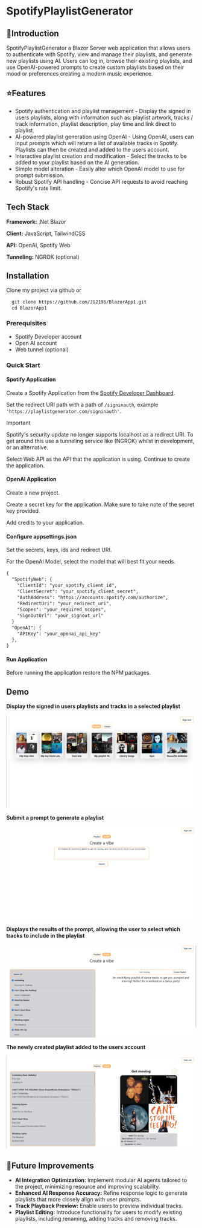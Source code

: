 
# SpotifyPlaylistGenerator

## 🎵Introduction
SpotifyPlaylistGenerator a Blazor Server web application that allows users to authenticate with Spotify, view and manage their playlists, and generate new playlists using AI. Users can log in, browse their existing playlists, and use OpenAI-powered prompts to create custom playlists based on their mood or preferences creating a modern music experience.

## ⭐Features

- Spotify authentication and playlist management - Display the signed in users playlists, along with information such as: playlist artwork, tracks / track information, playlist description, play time and link direct to playlist.
- AI-powered playlist generation using OpenAI - Using OpenAI, users can input prompts which will return a list of available tracks in Spotify. Playlists can then be created and added to the users account.
- Interactive playlist creation and modification - Select the tracks to be added to your playlist based on the AI generation.
- Simple model alteration - Easily alter which OpenAI model to use for prompt submission.
- Robust Spotify API handling - Concise API requests to avoid reaching Spotify's rate limit.


## Tech Stack

**Framework:** .Net Blazor

**Client:** JavaScript, TailwindCSS

**API:** OpenAI, Spotify Web

**Tunneling:** NGROK (optional)
## Installation

Clone my project via github or

```
  git clone https://github.com/JG2196/BlazorApp1.git
  cd BlazorApp1
```

### Prerequisites

- Spotify Developer account
- Open AI account
- Web tunnel (optional)

### Quick Start

#### Spotify Application

Create a Spotify Application from the [Spotify Developer Dashboard](https://developer.spotify.com/).

Set the redirect URI path with a path of `/signinauth`, example `'https://playlistgenerator.com/signinauth'`.
> [!IMPORTANT]
> Spotify's security update no longer supports localhost as a redirect URI. To get around this use a tunneling service like (NGROK) whilst in development, or an alternative.

Select Web API as the API that the application is using. Continue to create the application.

#### OpenAI Application

Create a new project.

Create a secret key for the application. Make sure to take note of the secret key provided.

Add credits to your application.

#### Configure appsettings.json

Set the secrets, keys, ids and redirect URI.

For the OpenAI Model, select the model that will best fit your needs.

```
{
  "SpotifyWeb": {
    "ClientId": "your_spotify_client_id",
    "ClientSecret": "your_spotify_client_secret",
    "AuthAddress": "https://accounts.spotify.com/authorize",
    "RedirectUri": "your_redirect_uri",
    "Scopes": "your_required_scopes",
    "SignOutUrl": "your_signout_url"
  }
  "OpenAI": {
    "APIKey": "your_openai_api_key"
  },
}
```

#### Run Application
Before running the application restore the NPM packages.

## Demo

**Display the signed in users playlists and tracks in a selected playlist**

![](/assets/PlayGen_Playlists.png)

**Submit a prompt to generate a playlist**

![](/assets/PlayGen_SubmitPrompt.png)

**Displays the results of the prompt, allowing the user to select which tracks to include in the playlist**

![](/assets/PlayGen_AIResult.png)

**The newly created playlist added to the users account**

![](/assets/PlayGen_CreatedPlaylist.png)

## 🚀Future Improvements

- **AI Integration Optimization:** Implement modular AI agents tailored to the project, minimizing resource and improving scalability.
- **Enhanced AI Response Accuracy:** Refine response logic to generate playlists that more closely align with user prompts.
-	**Track Playback Preview:** Enable users to preview individual tracks.
- **Playlist Editing:** Introduce functionality for users to modify existing playlists, including renaming, adding tracks and removing tracks.

